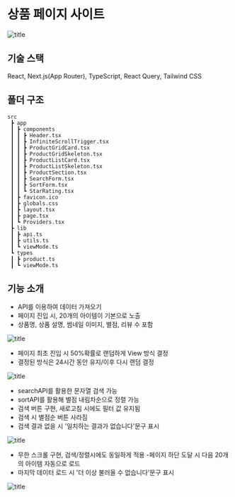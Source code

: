 # 상품 페이지 사이트
![title](https://private-user-images.githubusercontent.com/175091912/443528359-f1462e19-7df5-448d-95b7-201516a12b64.jpg?jwt=eyJhbGciOiJIUzI1NiIsInR5cCI6IkpXVCJ9.eyJpc3MiOiJnaXRodWIuY29tIiwiYXVkIjoicmF3LmdpdGh1YnVzZXJjb250ZW50LmNvbSIsImtleSI6ImtleTUiLCJleHAiOjE3NDcyMTAwNjMsIm5iZiI6MTc0NzIwOTc2MywicGF0aCI6Ii8xNzUwOTE5MTIvNDQzNTI4MzU5LWYxNDYyZTE5LTdkZjUtNDQ4ZC05NWI3LTIwMTUxNmExMmI2NC5qcGc_WC1BbXotQWxnb3JpdGhtPUFXUzQtSE1BQy1TSEEyNTYmWC1BbXotQ3JlZGVudGlhbD1BS0lBVkNPRFlMU0E1M1BRSzRaQSUyRjIwMjUwNTE0JTJGdXMtZWFzdC0xJTJGczMlMkZhd3M0X3JlcXVlc3QmWC1BbXotRGF0ZT0yMDI1MDUxNFQwODAyNDNaJlgtQW16LUV4cGlyZXM9MzAwJlgtQW16LVNpZ25hdHVyZT02ZDgxYTMzMjQ1MDhjZGQ3MWY0MjIzNDgzZjFiZTdlY2UwY2MxNmMyNWRlM2IyZTA4NWY4N2VjMmIxN2RlMTFhJlgtQW16LVNpZ25lZEhlYWRlcnM9aG9zdCJ9.8Jt5FPJPwWWTbaNSjO0W1mdEyUEI4W69_GWGjcRm-Cc)   

## 기술 스택
React, Next.js(App Router), TypeScript, React Query, Tailwind CSS

## 폴더 구조

```
src
 ┣ app
 ┃ ┣ components
 ┃ ┃ ┣ Header.tsx
 ┃ ┃ ┣ InfiniteScrollTrigger.tsx
 ┃ ┃ ┣ ProductGridCard.tsx
 ┃ ┃ ┣ ProductGridSkeleton.tsx
 ┃ ┃ ┣ ProductListCard.tsx
 ┃ ┃ ┣ ProductListSkeleton.tsx
 ┃ ┃ ┣ ProductSection.tsx
 ┃ ┃ ┣ SearchForm.tsx
 ┃ ┃ ┣ SortForm.tsx
 ┃ ┃ ┗ StarRating.tsx
 ┃ ┣ favicon.ico
 ┃ ┣ globals.css
 ┃ ┣ layout.tsx
 ┃ ┣ page.tsx
 ┃ ┗ Providers.tsx
 ┣ lib
 ┃ ┣ api.ts
 ┃ ┣ utils.ts
 ┃ ┗ viewMode.ts
 ┗ types
 ┃ ┣ product.ts
 ┃ ┗ viewMode.ts
```


## 기능 소개
- API를 이용하여 데이터 가져오기
- 페이지 진입 시, 20개의 아이템이 기본으로 노출
- 상품명, 상품 설명, 썸네일 이미지, 별점, 리뷰 수 포함

![title](https://private-user-images.githubusercontent.com/175091912/443548864-9b48b144-5699-4b81-9c15-14e1e31ac478.gif?jwt=eyJhbGciOiJIUzI1NiIsInR5cCI6IkpXVCJ9.eyJpc3MiOiJnaXRodWIuY29tIiwiYXVkIjoicmF3LmdpdGh1YnVzZXJjb250ZW50LmNvbSIsImtleSI6ImtleTUiLCJleHAiOjE3NDcyMDkxMzUsIm5iZiI6MTc0NzIwODgzNSwicGF0aCI6Ii8xNzUwOTE5MTIvNDQzNTQ4ODY0LTliNDhiMTQ0LTU2OTktNGI4MS05YzE1LTE0ZTFlMzFhYzQ3OC5naWY_WC1BbXotQWxnb3JpdGhtPUFXUzQtSE1BQy1TSEEyNTYmWC1BbXotQ3JlZGVudGlhbD1BS0lBVkNPRFlMU0E1M1BRSzRaQSUyRjIwMjUwNTE0JTJGdXMtZWFzdC0xJTJGczMlMkZhd3M0X3JlcXVlc3QmWC1BbXotRGF0ZT0yMDI1MDUxNFQwNzQ3MTVaJlgtQW16LUV4cGlyZXM9MzAwJlgtQW16LVNpZ25hdHVyZT1mNjRlMmY3Zjc4NDI2M2Q0YjQzOTk5OGQ3NzQzOGQ1N2NlZWIyOGM0ZGE1MzQ0ODlhMzUxMzdhMTQwMGI3NGE1JlgtQW16LVNpZ25lZEhlYWRlcnM9aG9zdCJ9.C73tnSafQtWx5la3HdwbViFXXVbhCgHjz6ydbcSQUvg)   


- 페이지 최초 진입 시 50%확률로 랜덤하게 View 방식 결정
- 결정된 방식은 24시간 동안 유지/이후 다시 랜덤 결정

![title](https://private-user-images.githubusercontent.com/175091912/443548860-b91cc1ba-e3c0-41db-b814-c4fdd383323c.gif?jwt=eyJhbGciOiJIUzI1NiIsInR5cCI6IkpXVCJ9.eyJpc3MiOiJnaXRodWIuY29tIiwiYXVkIjoicmF3LmdpdGh1YnVzZXJjb250ZW50LmNvbSIsImtleSI6ImtleTUiLCJleHAiOjE3NDcyMDkxMzUsIm5iZiI6MTc0NzIwODgzNSwicGF0aCI6Ii8xNzUwOTE5MTIvNDQzNTQ4ODYwLWI5MWNjMWJhLWUzYzAtNDFkYi1iODE0LWM0ZmRkMzgzMzIzYy5naWY_WC1BbXotQWxnb3JpdGhtPUFXUzQtSE1BQy1TSEEyNTYmWC1BbXotQ3JlZGVudGlhbD1BS0lBVkNPRFlMU0E1M1BRSzRaQSUyRjIwMjUwNTE0JTJGdXMtZWFzdC0xJTJGczMlMkZhd3M0X3JlcXVlc3QmWC1BbXotRGF0ZT0yMDI1MDUxNFQwNzQ3MTVaJlgtQW16LUV4cGlyZXM9MzAwJlgtQW16LVNpZ25hdHVyZT1kYTNlZjg3YjM1YWNkNjE1MTlkNjRlZjFkNTM2NmE1MzNlZTEyNjYxNzA2ZDRkNjNjYjlhYzFkZGU0NjJhMjQyJlgtQW16LVNpZ25lZEhlYWRlcnM9aG9zdCJ9.iY-_rhJGz1CJI0fGJNc4iOFh_h1XWSSR2bWlqHqLZFo)   

- searchAPI를 활용한 문자열 검색 가능
- sortAPI를 활용해 별점 내림차순으로 정렬 가능
- 검색 버튼 구현, 새로고침 시에도 필터 값 유지됨
- 검색 시 별점순 버튼 사라짐
- 검색 결과 없을 시 '일치하는 결과가 없습니다'문구 표시

![title](https://private-user-images.githubusercontent.com/175091912/443548858-9069fea6-aa5b-4f3c-ad57-7d121ca39995.gif?jwt=eyJhbGciOiJIUzI1NiIsInR5cCI6IkpXVCJ9.eyJpc3MiOiJnaXRodWIuY29tIiwiYXVkIjoicmF3LmdpdGh1YnVzZXJjb250ZW50LmNvbSIsImtleSI6ImtleTUiLCJleHAiOjE3NDcyMDk0MTAsIm5iZiI6MTc0NzIwOTExMCwicGF0aCI6Ii8xNzUwOTE5MTIvNDQzNTQ4ODU4LTkwNjlmZWE2LWFhNWItNGYzYy1hZDU3LTdkMTIxY2EzOTk5NS5naWY_WC1BbXotQWxnb3JpdGhtPUFXUzQtSE1BQy1TSEEyNTYmWC1BbXotQ3JlZGVudGlhbD1BS0lBVkNPRFlMU0E1M1BRSzRaQSUyRjIwMjUwNTE0JTJGdXMtZWFzdC0xJTJGczMlMkZhd3M0X3JlcXVlc3QmWC1BbXotRGF0ZT0yMDI1MDUxNFQwNzUxNTBaJlgtQW16LUV4cGlyZXM9MzAwJlgtQW16LVNpZ25hdHVyZT05MDFiMWY3NTY5NGE4ZjZmZjAyMGMxMGFhNjRlMzY1ODk5NTJmMmU2ODEwZDlkYjlkODg3YTdmYjFkMzAxNjgyJlgtQW16LVNpZ25lZEhlYWRlcnM9aG9zdCJ9.nO8kaWEoEtlUjVvUc1sNPCycW25SGcVFXjy8BtBSNag)   

- 무한 스크롤 구현, 검색/정렬시에도 동일하게 적용
-페이지 하단 도달 시 다음 20개의 아이템 자동으로 로드
- 마지막 데이터 로드 시 '더 이상 불러올 수 없습니다'문구 표시

![title](https://private-user-images.githubusercontent.com/175091912/443548863-b38c96a2-4cb0-4763-9f38-894f7e90f8a4.gif?jwt=eyJhbGciOiJIUzI1NiIsInR5cCI6IkpXVCJ9.eyJpc3MiOiJnaXRodWIuY29tIiwiYXVkIjoicmF3LmdpdGh1YnVzZXJjb250ZW50LmNvbSIsImtleSI6ImtleTUiLCJleHAiOjE3NDcyMDk0MTAsIm5iZiI6MTc0NzIwOTExMCwicGF0aCI6Ii8xNzUwOTE5MTIvNDQzNTQ4ODYzLWIzOGM5NmEyLTRjYjAtNDc2My05ZjM4LTg5NGY3ZTkwZjhhNC5naWY_WC1BbXotQWxnb3JpdGhtPUFXUzQtSE1BQy1TSEEyNTYmWC1BbXotQ3JlZGVudGlhbD1BS0lBVkNPRFlMU0E1M1BRSzRaQSUyRjIwMjUwNTE0JTJGdXMtZWFzdC0xJTJGczMlMkZhd3M0X3JlcXVlc3QmWC1BbXotRGF0ZT0yMDI1MDUxNFQwNzUxNTBaJlgtQW16LUV4cGlyZXM9MzAwJlgtQW16LVNpZ25hdHVyZT0wOTMyYjc1ZTg3ZWEyNzc2YTg3MzQ0OTIyZTg5MzM0ZDA3N2NkNjgxMzE0OWI3Zjk0MTg2ZmE5ZWZiNDdjZGY5JlgtQW16LVNpZ25lZEhlYWRlcnM9aG9zdCJ9.8elFNxppnuoIaiUIBmOYn_igB9b4E-D-jaJwo-i3jlI)   



